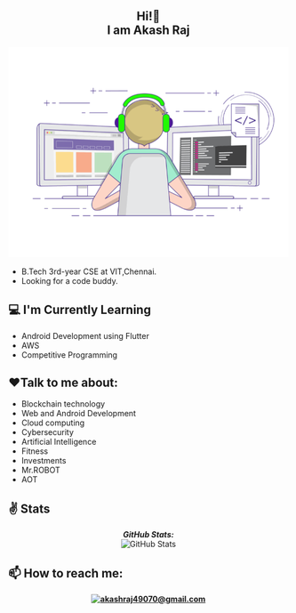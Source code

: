 
<h2 align="center">Hi!👋 <br>I am Akash Raj</h2>

![Lakshmanan Meiyappan Banner Image](./coding-freak.gif)


- B.Tech 3rd-year CSE at VIT,Chennai. 
- Looking for a code buddy.


<h2>💻 I'm Currently Learning</h2>

- Android Development using Flutter
- AWS
- Competitive Programming


<h2>❤️Talk to me about:</h2>

- Blockchain technology
- Web and Android Development
- Cloud computing
- Cybersecurity
- Artificial Intelligence
- Fitness
- Investments
- Mr.ROBOT
- AOT


<h2>✌️ Stats</h2>

<div>
  
  <p align="center">
  <b><em>GitHub Stats:</em></b> <br/>
    <img src="https://github-readme-streak-stats.herokuapp.com/?user=Akash-Raj-ST" alt="GitHub Stats" />
  <b>
</div>


    

<h2>📫 How to reach me:</h2>

<div align="center">

<a href="mailto:akashraj49070@gmail.com">![akashraj49070@gmail.com](https://img.shields.io/badge/Gmail-D14836?style=for-the-badge&logo=gmail&logoColor=white)</a> 

</div>
